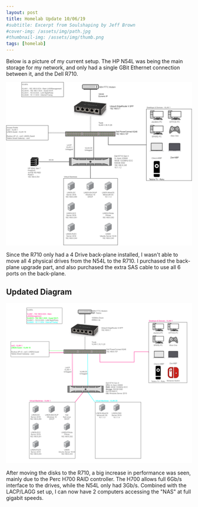 ```yaml
---
layout: post
title: Homelab Update 10/06/19
#subtitle: Excerpt from Soulshaping by Jeff Brown
#cover-img: /assets/img/path.jpg
#thumbnail-img: /assets/img/thumb.png
tags: [homelab]
---
```


<p>Below is a picture of my current setup. The HP N54L was being the main storage for my network, and only had a single GBit Ethernet connection between it, and the Dell R710.</p>

![image](/img/LINDs-Network-1.png)

<p>Since the R710 only had a 4 Drive back-plane installed, I wasn't able to move all 4 physical drives from the N54L to the R710. I purchased the back-plane upgrade part, and also purchased the extra SAS cable to use all 6 ports on the back-plane.</p>

<h2>Updated Diagram</h2>

![image](/img/LINDs-Network-7.png)

<p>After moving the disks to the R710, a big increase in performance was seen, mainly due to the Perc H700 RAID controller. The H700 allows full 6Gb/s interface to the drives, while the N54L only had 3Gb/s. Combined with the LACP/LAGG set up, I can now have 2 computers accessing the "NAS" at full gigabit speeds.</p>

<p></p>